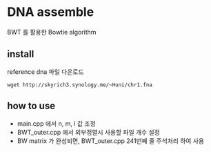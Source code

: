 # DNA assemble

BWT 를 활용한 Bowtie algorithm 

## install

reference dna 파일 다운로드
```
wget http://skyrich3.synology.me/~Huni/chr1.fna
```

## how to use

* main.cpp 에서 n, m, l 값 조정
* BWT_outer.cpp 에서 외부정렬시 사용할 파일 개수 설정
* BW matrix 가 완성되면, BWT_outer.cpp 241번째 줄 주석처리 하여 사용
